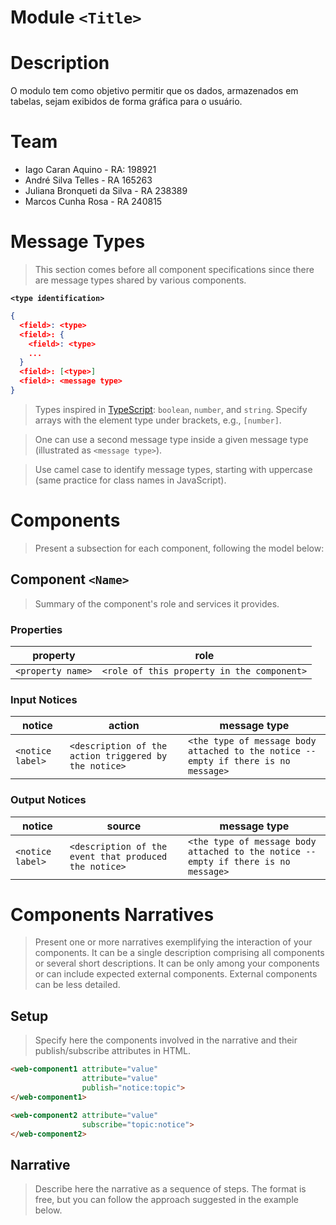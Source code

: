 # Module `<Title>`

# Description
O modulo tem como objetivo permitir que os dados, armazenados em tabelas, sejam exibidos de forma gráfica para o usuário.

# Team
* Iago Caran Aquino - RA: 198921
* André Silva Telles - RA 165263
* Juliana Bronqueti da Silva - RA 238389
* Marcos Cunha Rosa - RA 240815

# Message Types

> This section comes before all component specifications since there are message types shared by various components.

**`<type identification>`**
~~~json
{
  <field>: <type>
  <field>: {
    <field>: <type>
    ...
  }
  <field>: [<type>]
  <field>: <message type>
}
~~~

> Types inspired in [TypeScript](https://www.typescriptlang.org/docs/handbook/2/everyday-types.html): `boolean`, `number`, and `string`. Specify arrays with the element type under brackets, e.g., `[number]`.

> One can use a second message type inside a given message type (illustrated as `<message type>`).

> Use camel case to identify message types, starting with uppercase (same practice for class names in JavaScript).

# Components

> Present a subsection for each component, following the model below:

## Component `<Name>`

> Summary of the component's role and services it provides.

### Properties

property | role
---------| --------
`<property name>` | `<role of this property in the component>`

### Input Notices

notice | action | message type
-------| ------ | ------------
`<notice label>` | `<description of the action triggered by the notice>` | `<the type of message body attached to the notice --  empty if there is no message>`

### Output Notices

notice    | source | message type
----------| -------| ------------
`<notice label>` | `<description of the event that produced the notice>` | `<the type of message body attached to the notice --  empty if there is no message>`

# Components Narratives

> Present one or more narratives exemplifying the interaction of your components. It can be a single description comprising all components or several short descriptions. It can be only among your components or can include expected external components. External components can be less detailed.

## Setup

> Specify here the components involved in the narrative and their publish/subscribe attributes in HTML.

~~~html
<web-component1 attribute="value"
                attribute="value"
                publish="notice:topic">
</web-component1>

<web-component2 attribute="value"
                subscribe="topic:notice">
</web-component2>
~~~

## Narrative

> Describe here the narrative as a sequence of steps. The format is free, but you can follow the approach suggested in the example below.
